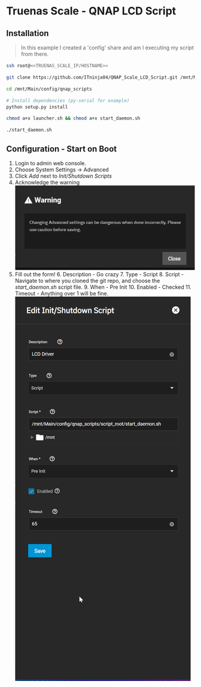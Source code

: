 # Truenas Scale - QNAP LCD Script

## Installation

> In this example I created a 'config' share and am I executing my script from there.

```bash
ssh root@<<TRUENAS_SCALE_IP/HOSTNAME>>
```

```bash
git clone https://github.com/ITninja04/QNAP_Scale_LCD_Script.git /mnt/Main/config/qnap_scripts
```

```bash
cd /mnt/Main/config/qnap_scripts
```

```bash
# Install dependencies (py-serial for example)
python setup.py install
```

```bash
chmod a+x launcher.sh && chmod a+x start_daemon.sh
```

```bash
./start_daemon.sh
```


## Configuration - Start on Boot
1. Login to admin web console.
2. Choose System Settings -> Advanced 
3. Click _Add_ next to _Init/Shutdown Scripts_
4. Acknowledge the warning
![Add Script Warning](_assets/add_init_script_warning.png)
5. Fill out the form!
   6. Description - Go crazy
   7. Type - Script
   8. Script - Navigate to where you cloned the git repo, and choose the _start_daemon.sh_ script file. 
   9. When - Pre Init
   10. Enabled - Checked
   11. Timeout - Anything over 1 will be fine. 
   ![Edit Script Modal](_assets/edit_init_script.png)



